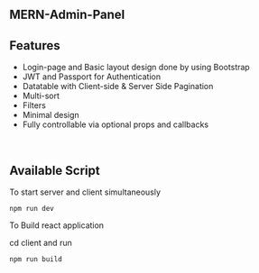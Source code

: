 ## MERN-Admin-Panel

## Features
* Login-page and Basic layout design done by using Bootstrap
* JWT and Passport for Authentication
* Datatable with Client-side & Server Side Pagination
* Multi-sort
* Filters
* Minimal design
* Fully controllable via optional props and callbacks


<br>

## Available Script
To start server and client simultaneously

`npm run dev`

To Build react application

cd client and run

`npm run build`



